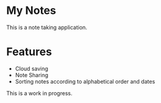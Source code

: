 # My Notes

This is a note taking application.

# Features

- Cloud saving
- Note Sharing
- Sorting notes according to alphabetical order and dates

This is a work in progress.
